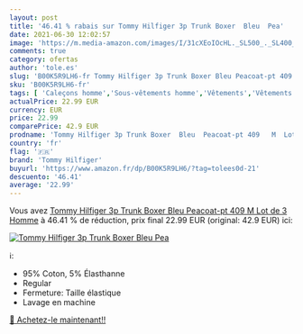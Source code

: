 ```yaml
---
layout: post
title: '46.41 % rabais sur Tommy Hilfiger 3p Trunk Boxer  Bleu  Pea'
date: 2021-06-30 12:02:57
image: 'https://m.media-amazon.com/images/I/31cXEoIOcHL._SL500_._SL400_.jpg'
comments: true
category: ofertas
author: 'tole.es'
slug: 'B00K5R9LH6-fr Tommy Hilfiger 3p Trunk Boxer Bleu Peacoat-pt 409 M Lot de...'
sku: 'B00K5R9LH6-fr'
tags: [ 'Caleçons homme','Sous-vêtements homme','Vêtements','Vêtements homme','tommy hilfiger', ]
actualPrice: 22.99 EUR
currency: EUR
price: 22.99
comparePrice: 42.9 EUR
prodname: 'Tommy Hilfiger 3p Trunk Boxer  Bleu  Peacoat-pt 409   M  Lot de 3  Homme'
country: 'fr'
flag: '🇫🇷'
brand: 'Tommy Hilfiger'
buyurl: 'https://www.amazon.fr/dp/B00K5R9LH6/?tag=tolees0d-21'
descuento: '46.41'
average: '22.99'
---
```


Vous avez [Tommy Hilfiger 3p Trunk Boxer  Bleu  Peacoat-pt 409   M  Lot de 3  Homme](https://www.amazon.fr/dp/B00K5R9LH6/?tag=tolees0d-21)  à  46.41 % de réduction, prix final  22.99 EUR (original: 42.9 EUR) ici:

[![Tommy Hilfiger 3p Trunk Boxer  Bleu  Pea](https://m.media-amazon.com/images/I/31cXEoIOcHL._SL500_._SL400_.jpg)](https://www.amazon.fr/dp/B00K5R9LH6/?tag=tolees0d-21)

ℹ️:

- 95% Coton, 5% Élasthanne
- Regular
- Fermeture: Taille élastique
- Lavage en machine

[🛒 Achetez-le maintenant!!](https://www.amazon.fr/dp/B00K5R9LH6/?tag=tolees0d-21)
